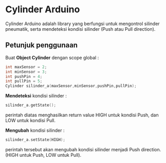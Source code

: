 # Cylinder Arduino

Cylinder Arduino adalah library yang berfungsi untuk mengontrol silinder pneumatik, serta mendeteksi kondisi silinder (Push atau Pull direction).

## Petunjuk penggunaan

Buat **Object Cylinder** dengan scope global :

``` c++
int maxSensor = 2;
int minSensor = 3;
int pushPin = 4;
int pullPin = 5;
Cylinder silinder_a(maxSensor,minSensor,pushPin,pullPin);
```
**Mendeteksi** kondisi silinder :

``` c++
silinder_a.getState();
```
perintah diatas menghasilkan return value HIGH untuk kondisi Push, dan LOW untuk kondisi Pull.

**Mengubah** kondisi silinder :

``` c++
silinder_a.setState(HIGH);
```
perintah tersebut akan mengubah kondisi silinder menjadi Push direction. (HIGH untuk Push, LOW untuk Pull).